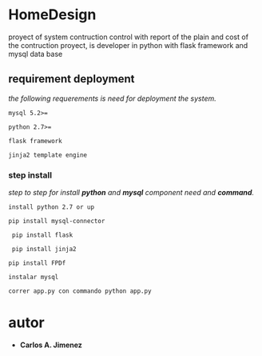 # HomeDesign
proyect of system contruction control with report of the plain and cost of the contruction proyect, is developer in python with flask framework and mysql data base
## requirement deployment
_the following requerements is need for deployment the system._
```
mysql 5.2>= 
```
```
python 2.7>=
```
```
flask framework
```
```
jinja2 template engine
```
### step install
_step to step for install **python** and **mysql** component need and **command**._
```
install python 2.7 or up
```
```
pip install mysql-connector
```
```
 pip install flask
```
```
 pip install jinja2
```
```
pip install FPDf
```
```
instalar mysql
```
```
correr app.py con commando python app.py
```
# autor
* **Carlos A. Jimenez**
